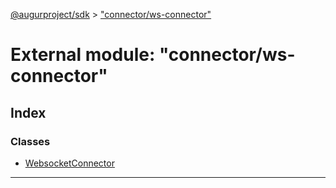 [@augurproject/sdk](../README.md) > ["connector/ws-connector"](../modules/_connector_ws_connector_.md)

# External module: "connector/ws-connector"

## Index

### Classes

* [WebsocketConnector](../classes/_connector_ws_connector_.websocketconnector.md)

---

